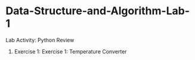 # Data-Structure-and-Algorithm-Lab-1

Lab Activity: Python Review 
1. Exercise 1: Exercise 1: Temperature Converter

